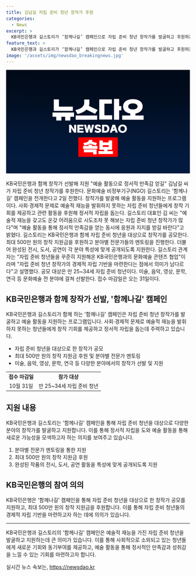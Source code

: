 ```yaml
---
title: 김남길 자립 준비 청년 창작가 후원
categories:
  - News
excerpt: >
  KB국민은행과 길스토리가 ‘함께나길’ 캠페인으로 자립 준비 청년 창작가를 발굴하고 후원하는 프로그램을 전개한다. 최대 500만 원의 창작 지원금과 전문가 멘토링을 제공하며, 완성된 작품은 전시나 공연으로 선보인다. 이를 통해 예술 활동을 통한 정서적 자립을 돕고, 자립 준비 청년의 경제적 자립 기반을 마련한다. 대상은 만 25~34세 자립 준비 청년으로, 접수 마감일은 오는 31일이다.
feature_text: >
  KB국민은행과 길스토리가 ‘함께나길’ 캠페인으로 자립 준비 청년 창작가를 발굴하고 후원하는 프로그램을 전개한다. 최대 500만 원의 창작 지원금과 전문가 멘토링을 제공하며, 완성된 작품은 전시나 공연으로 선보인다. 이를 통해 예술 활동을 통한 정서적 자립을 돕고, 자립 준비 청년의 경제적 자립 기반을 마련한다. 대상은 만 25~34세 자립 준비 청년으로, 접수 마감일은 오는 31일이다.
image: '/assets/img/newsdao_breakingnews.jpg'
---
```


<p><img src="/assets/img/newsdao_breakingnews.jpg" alt="firstkoreanews 속보" /></p>

<p>KB국민은행과 함께 창작가 선발해 지원 "예술 활동으로 정서적 만족감 얻길" 
김남길 씨가 자립 준비 청년 창작가를 후원한다. 문화예술 비정부기구(NGO) 길스토리는 '함께나길' 캠페인을 전개한다고 2일 전했다. 창작가를 발굴해 예술 활동을 지원하는 프로그램이다. 사회·경제적 문제로 예술적 재능을 발휘하지 못하는 자립 준비 청년들에게 창작 기회를 제공하고 관련 활동을 후원해 정서적 자립을 돕는다. 길스토리 대표인 김 씨는 "예술적 재능을 갖고도 온갖 어려움으로 시도조차 못 해보는 자립 준비 청년 창작가가 많다"며 "예술 활동을 통해 정서적 만족감을 얻는 동시에 응원과 지지를 받길 바란다"고 밝혔다. 길스토리는 KB국민은행과 함께 자립 준비 청년을 대상으로 창작가를 공모한다. 최대 500만 원의 창작 지원금을 후원하고 분야별 전문가들의 멘토링을 진행한다. 더불어 완성된 전시, 도서, 공연이 각 분야 특성에 맞게 공개되도록 지원한다. 길스토리 관계자는 "자립 준비 청년들을 꾸준히 지원해온 KB국민은행과의 문화예술 콘텐츠 협업"이라며 "자립 준비 청년 창작가의 경제적 자립 기반을 마련한다는 점에서 의미가 남다르다"고 설명했다. 공모 대상은 만 25~34세 자립 준비 청년이다. 미술, 음악, 영상, 문학, 연극 등 문화예술 전 분야에 걸쳐 선발한다. 접수 마감일은 오는 31일이다.</p>

<h2 data-ke-size="size26">KB국민은행과 함께 창작가 선발, '함께나길' 캠페인</h2>

<p data-ke-size="size16">KB국민은행과 길스토리가 함께 하는 '함께나길' 캠페인은 자립 준비 청년 창작가를 발굴하고 예술 활동을 지원하는 프로그램입니다. 사회·경제적 문제로 예술적 재능을 발휘하지 못하는 청년들에게 창작 기회를 제공하고 정서적 자립을 돕는데 주력하고 있습니다.</p>

<ul>
  <li>자립 준비 청년을 대상으로 한 창작가 공모</li>
  <li>최대 500만 원의 창작 지원금 후원 및 분야별 전문가 멘토링</li>
  <li>미술, 음악, 영상, 문학, 연극 등 다양한 분야에서의 창작가 선발 및 지원</li>
</ul>

<table>
  <tr>
    <td style="text-align: center; height: 17px;"><b>접수 마감일</b></td>
    <td style="text-align: center; height: 17px;"><b>참가 대상</b></td>
  </tr>
  <tr>
    <td style="text-align: center; height: 17px;">10월 31일</td>
    <td style="text-align: center; height: 17px;">만 25~34세 자립 준비 청년</td>
  </tr>
</table>

<h2 data-ke-size="size26">지원 내용</h2>

<p data-ke-size="size16">KB국민은행과 길스토리는 '함께나길' 캠페인을 통해 자립 준비 청년을 대상으로 다양한 분야의 창작가를 발굴하고 지원합니다. 이를 통해 정서적 자립을 도와 예술 활동을 통해 새로운 가능성을 모색하고자 하는 의지를 보여주고 있습니다.</p>

<ol>
  <li>분야별 전문가 멘토링을 통한 지원</li>
  <li>최대 500만 원의 창작 지원금 후원</li>
  <li>완성된 작품의 전시, 도서, 공연 활동을 특성에 맞게 공개되도록 지원</li>
</ol>

<h2 data-ke-size="size26">KB국민은행의 참여 의의</h2>

<p data-ke-size="size16">KB국민은행은 '함께나길' 캠페인을 통해 자립 준비 청년을 대상으로 한 창작가 공모를 지원하고, 최대 500만 원의 창작 지원금을 후원합니다. 이를 통해 자립 준비 청년들의 경제적 자립 기반을 마련하고자 하는 데에 의의가 있습니다.</p>

<hr>

<p data-ke-size="size16">KB국민은행과 길스토리의 '함께나길' 캠페인은 예술적 재능을 가진 자립 준비 청년을 발굴하고 지원하는데 큰 의미가 있습니다. 이를 통해 사회적으로 소외되고 있는 청년들에게 새로운 기회와 동기부여를 제공하고, 예술 활동을 통해 정서적인 만족감과 성취감을 느낄 수 있는 기회를 마련하고자 합니다.</p>
실시간 뉴스 속보는, <a href="https://newsdao.kr" rel="dofollow">https://newsdao.kr</a>


